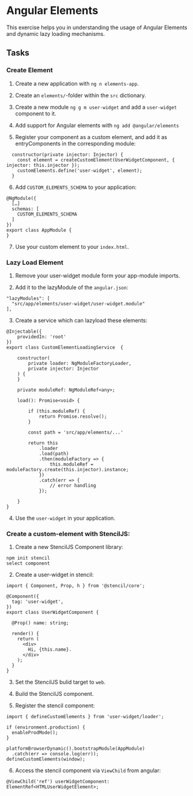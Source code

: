 # Angular Elements

This exercise helps you in understanding the usage of Angular Elements and dynamic lazy loading mechanisms.

## Tasks

### Create Element

1. Create a new application with `ng n elements-app`.

2. Create an `elements/`-folder within the `src` dictionary. 

3. Create a new module `ng g m user-widget` and add a `user-widget` component to it.

4. Add support for Angular elements with `ng add @angular/elements`

5. Register your component as a custom element, and add it as entryComponents in the corresponding module: 

```
  constructor(private injector: Injector) {
    const element = createCustomElement(UserWidgetComponent, { injector: this.injector });
    customElements.define('user-widget', element);
  }
```

6. Add `CUSTOM_ELEMENTS_SCHEMA` to your application: 

```
@NgModule({
  […]
  schemas: [
    CUSTOM_ELEMENTS_SCHEMA
  ]
})
export class AppModule {
}
```

7. Use your custom element to your `index.html`.

### Lazy Load Element

1. Remove your user-widget module form your app-module imports. 

2. Add it to the lazyModule of the `angular.json`:

```
"lazyModules": [
  "src/app/elements/user-widget/user-widget.module"
],
```

3. Create a service which can lazyload these elements:

```
@Injectable({
    providedIn: 'root'
})
export class CustomElementLoadingService  {

    constructor(
        private loader: NgModuleFactoryLoader,
        private injector: Injector
    ) {
    }

    private moduleRef: NgModuleRef<any>;

    load(): Promise<void> {
        
        if (this.moduleRef) {
            return Promise.resolve();
        }

        const path = 'src/app/elements/...'
        
        return this
            .loader
            .load(path)
            .then(moduleFactory => {
                this.moduleRef = moduleFactory.create(this.injector).instance;
            })
            .catch(err => {
                // error handling
            });
        
    }
}
```

4. Use the `user-widget` in your application. 

### Create a custom-element with StencilJS: 

1. Create a new StencilJS Component library: 

```
npm init stencil
select component
```

2. Create a user-widget in stencil: 

```
import { Component, Prop, h } from '@stencil/core';

@Component({
  tag: 'user-widget',
})
export class UserWidgetComponent {

  @Prop() name: string;

  render() {
    return (
      <div>
        Hi, {this.name}.
      </div>
    );
  }
}
```

3. Set the StencilJS bulid target to `web`. 

4. Build the StencilJS component. 

5. Register the stencil component: 

```
import { defineCustomElements } from 'user-widget/loader';

if (environment.production) {
  enableProdMode();
}

platformBrowserDynamic().bootstrapModule(AppModule)
  .catch(err => console.log(err));
defineCustomElements(window);
```

6. Access the stencil component via `ViewChild` from angular: 

```
@ViewChild('ref') userWidgetComponent: ElementRef<HTMLUserWidgetElement>;
```
